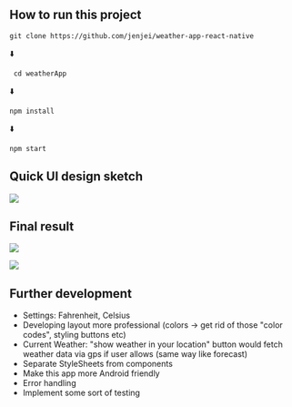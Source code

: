 ## How to run this project

``` git clone https://github.com/jenjei/weather-app-react-native ```

:arrow_down:

``` cd weatherApp```

:arrow_down:

``` npm install ```

:arrow_down:

``` npm start ```


## Quick UI design sketch

![](assets/ui-sketch-weather-app.png)

## Final result

![](assets/current-weather.jpg)

![](assets/forecast-screen.jpg)

## Further development

- Settings: Fahrenheit, Celsius
- Developing layout more professional (colors -> get rid of those "color codes", styling buttons etc)
- Current Weather: "show weather in your location" button would fetch weather data via gps if user allows (same way like forecast)
- Separate StyleSheets from components
- Make this app more Android friendly
- Error handling
- Implement some sort of testing